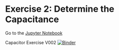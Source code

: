 # Exercise 2: Determine the Capacitance

Go to the [Jupyter Notebook](Capacitor_V001.ipynb)

Capacitor Exercise V002 [![Binder](https://mybinder.org/badge_logo.svg)](https://mybinder.org/v2/gh/seifeldingamal/EE_1.08-Physics/blob/main/EE_1.08_2_EEng_LAB_WS2022-main/ex2/HEAD?labpath=%2FCapacitor_Exercise_V001.ipynb)
